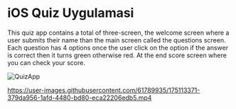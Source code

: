 # iOS Quiz Uygulamasi

This quiz app contains a total of three-screen, the welcome screen where a user submits their name than the main screen called the questions screen. Each question has 4 options once the user click on the option if the answer is correct then it turns green otherwise red. At the end score screen where you can check your score.

![QuizApp](https://user-images.githubusercontent.com/61789935/153930124-6b130970-ae74-43fb-b93c-ed3f7bd179ca.png)

https://user-images.githubusercontent.com/61789935/175113371-379da956-1afd-4480-bd80-eca22206edb5.mp4

